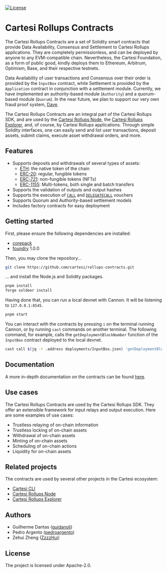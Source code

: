 [![License](https://img.shields.io/github/license/cartesi/rollups-contracts)](https://github.com/cartesi/rollups-contracts/blob/main/LICENSE)

# Cartesi Rollups Contracts

The Cartesi Rollups Contracts are a set of Solidity smart contracts
that provide Data Availability, Consensus and Settlement to Cartesi Rollups applications.
They are completely permissionless, and can be deployed by anyone to any EVM-compatible chain.
Nevertheless, the Cartesi Foundation, as a form of public good, kindly deploys them
to Ethereum, Arbitrum, Optimism, Base, and their respective testnets.

Data Availability of user transactions and Consensus over their order is provided by the `InputBox` contract,
while Settlement is provided by the `Application` contract in conjunction with a settlement module.
Currently, we have implemented an authority-based module (`Authority`) and a quorum-based module (`Quorum`).
In the near future, we plan to support our very own fraud proof system, [Dave].

The Cartesi Rollups Contracts are an integral part of the Cartesi Rollups SDK,
and are used by the [Cartesi Rollups Node], the [Cartesi Rollups Explorer],
and, of course, by Cartesi Rollups applications.
Through simple Solidity interfaces, one can easily send and list user transactions,
deposit assets, submit claims, execute asset withdrawal orders, and more.

## Features

- Supports deposits and withdrawals of several types of assets:
  - [ETH]: the native token of the chain
  - [ERC-20]: regular, fungible tokens
  - [ERC-721]: non-fungible tokens (NFTs)
  - [ERC-1155]: Multi-tokens, both single and batch transfers
- Supports the validation of outputs and output hashes
- Supports the execution of [`CALL`] and [`DELEGATECALL`] vouchers
- Supports Quorum and Authority-based settlement models
- Includes factory contracts for easy deployment

## Getting started

First, please ensure the following dependencies are installed:

- [corepack]
- [foundry] 1.0.0

Then, you may clone the repository...

```sh
git clone https://github.com/cartesi/rollups-contracts.git
```

... and install the Node.js and Solidity packages.

```sh
pnpm install
forge soldeer install
```

Having done that, you can run a local devnet with Cannon.
It will be listening to `127.0.0.1:8545`.

```sh
pnpm start
```

You can interact with the contracts by
pressing `i` on the terminal running Cannon,
or by running `cast` commands on another terminal.
The following command, for example,
calls the `getDeploymentBlockNumber` function
of the `InputBox` contract
deployed to the local devnet.

```sh
cast call $(jq -r .address deployments/InputBox.json) 'getDeploymentBlockNumber()(uint256)'
```

## Documentation

A more in-depth documentation on the contracts can be found [here](./docs/contracts.md).

## Use cases

The Cartesi Rollups Contracts are used by the Cartesi Rollups SDK.
They offer an extensible framework for input relays and output execution.
Here are some examples of use cases:

- Trustless relaying of on-chain information
- Trustless locking of on-chain assets
- Withdrawal of on-chain assets
- Minting of on-chain assets
- Scheduling of on-chain actions
- Liquidity for on-chain assets

## Related projects

The contracts are used by several other projects in the Cartesi ecosystem:

- [Cartesi CLI]
- [Cartesi Rollups Node]
- [Cartesi Rollups Explorer]

## Authors

- Guilherme Dantas ([guidanoli])
- Pedro Argento ([pedroargento])
- Zehui Zheng ([ZzzzHui])

## License

The project is licensed under Apache-2.0.

[Cartesi CLI]: https://github.com/cartesi/cli
[Cartesi Rollups Explorer]: https://github.com/cartesi/rollups-explorer
[Cartesi Rollups Node]: https://github.com/cartesi/rollups-node
[Dave]: https://github.com/cartesi/dave
[ERC-1155]: https://eips.ethereum.org/EIPS/eip-1155
[ERC-20]: https://eips.ethereum.org/EIPS/eip-20
[ERC-721]: https://eips.ethereum.org/EIPS/eip-721
[ETH]: https://ethereum.org/en/eth/
[ZzzzHui]: https://github.com/ZzzzHui
[`CALL`]: https://www.evm.codes/?fork=cancun#f1
[`DELEGATECALL`]: https://www.evm.codes/?fork=cancun#f4
[corepack]: https://nodejs.org/api/corepack.html
[foundry]: https://book.getfoundry.sh/getting-started/installation
[guidanoli]: https://github.com/guidanoli
[pedroargento]: https://github.com/pedroargento
